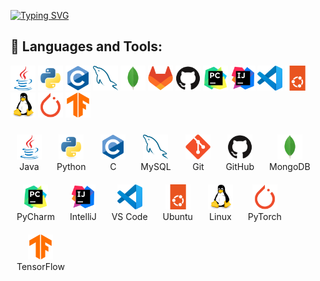 

[![Typing SVG](https://readme-typing-svg.demolab.com/?font=Ink+Free&color=051117&background=EE2AD400&lines=Hi%F0%9F%91%8B%F0%9F%8F%BC+I+am+Rachel+Belokopytov)](https://readme-typing-svg.demolab.com/demo/)
 

## 🚀 Languages and Tools:

<p align="left">
    <img src="https://raw.githubusercontent.com/devicons/devicon/master/icons/java/java-original.svg" alt="Java" width="40" height="40"/> 
    <img src="https://raw.githubusercontent.com/devicons/devicon/master/icons/python/python-original.svg" alt="Python" width="40" height="40"/> 
    <img src="https://raw.githubusercontent.com/devicons/devicon/master/icons/c/c-original.svg" alt="C" width="40" height="40"/> 
    <img src="https://raw.githubusercontent.com/devicons/devicon/master/icons/mysql/mysql-original.svg" alt="MySQL" width="40" height="40"/>
    <img src="https://raw.githubusercontent.com/devicons/devicon/master/icons/mongodb/mongodb-original.svg" alt="MongoDB" width="40" height="40"/> 
    <img src="https://raw.githubusercontent.com/devicons/devicon/master/icons/gitlab/gitlab-original.svg" alt="Git" width="40" height="40"/> 
    <img src="https://raw.githubusercontent.com/devicons/devicon/master/icons/github/github-original.svg" alt="GitHub" width="40" height="40"/> 
    <img src="https://raw.githubusercontent.com/devicons/devicon/master/icons/pycharm/pycharm-original.svg" alt="PyCharm" width="40" height="40"/> 
    <img src="https://raw.githubusercontent.com/devicons/devicon/master/icons/intellij/intellij-original.svg" alt="IntelliJ" width="40" height="40"/>
    <img src="https://raw.githubusercontent.com/devicons/devicon/master/icons/vscode/vscode-original.svg" alt="VS Code" width="40" height="40"/>
    <img src="https://raw.githubusercontent.com/devicons/devicon/master/icons/ubuntu/ubuntu-plain.svg" alt="Ubuntu" width="40" height="40"/>
    <img src="https://raw.githubusercontent.com/devicons/devicon/master/icons/linux/linux-original.svg" alt="Linux" width="40" height="40"/>
    <img src="https://raw.githubusercontent.com/devicons/devicon/master/icons/pytorch/pytorch-original.svg" alt="PyTorch" width="40" height="40"/>
    <img src="https://raw.githubusercontent.com/devicons/devicon/master/icons/tensorflow/tensorflow-original.svg" alt="TensorFlow" width="40" height="40"/>
</p>

<p align="left">
    <div align="center" style="display: inline-block; margin: 10px;">
        <img src="https://raw.githubusercontent.com/devicons/devicon/master/icons/java/java-original.svg" alt="Java" width="40" height="40"/>  
        <br>Java
    </div>
    <div align="center" style="display: inline-block; margin: 10px;">
        <img src="https://raw.githubusercontent.com/devicons/devicon/master/icons/python/python-original.svg" alt="Python" width="40" height="40"/>  
        <br>Python
    </div>
    <div align="center" style="display: inline-block; margin: 10px;">
        <img src="https://raw.githubusercontent.com/devicons/devicon/master/icons/c/c-original.svg" alt="C" width="40" height="40"/>  
        <br>C
    </div>
    <div align="center" style="display: inline-block; margin: 10px;">
        <img src="https://raw.githubusercontent.com/devicons/devicon/master/icons/mysql/mysql-original.svg" alt="MySQL" width="40" height="40"/>  
        <br>MySQL
    </div>
    <div align="center" style="display: inline-block; margin: 10px;">
        <img src="https://raw.githubusercontent.com/devicons/devicon/master/icons/git/git-original.svg" alt="Git" width="40" height="40"/>  
        <br>Git
    </div>
    <div align="center" style="display: inline-block; margin: 10px;">
        <img src="https://raw.githubusercontent.com/devicons/devicon/master/icons/github/github-original.svg" alt="GitHub" width="40" height="40"/>  
        <br>GitHub
    </div>
    <div align="center" style="display: inline-block; margin: 10px;">
        <img src="https://raw.githubusercontent.com/devicons/devicon/master/icons/mongodb/mongodb-original.svg" alt="MongoDB" width="40" height="40"/>  
        <br>MongoDB
    </div>
    <div align="center" style="display: inline-block; margin: 10px;">
        <img src="https://raw.githubusercontent.com/devicons/devicon/master/icons/pycharm/pycharm-original.svg" alt="PyCharm" width="40" height="40"/>  
        <br>PyCharm
    </div>
    <div align="center" style="display: inline-block; margin: 10px;">
        <img src="https://raw.githubusercontent.com/devicons/devicon/master/icons/intellij/intellij-original.svg" alt="IntelliJ" width="40" height="40"/>  
        <br>IntelliJ
    </div>
    <div align="center" style="display: inline-block; margin: 10px;">
        <img src="https://raw.githubusercontent.com/devicons/devicon/master/icons/vscode/vscode-original.svg" alt="VS Code" width="40" height="40"/>  
        <br>VS Code
    </div>
    <div align="center" style="display: inline-block; margin: 10px;">
        <img src="https://raw.githubusercontent.com/devicons/devicon/master/icons/ubuntu/ubuntu-plain.svg" alt="Ubuntu" width="40" height="40"/>  
        <br>Ubuntu
    </div>
    <div align="center" style="display: inline-block; margin: 10px;">
        <img src="https://raw.githubusercontent.com/devicons/devicon/master/icons/linux/linux-original.svg" alt="Linux" width="40" height="40"/>  
        <br>Linux
    </div>
    <div align="center" style="display: inline-block; margin: 10px;">
        <img src="https://raw.githubusercontent.com/devicons/devicon/master/icons/pytorch/pytorch-original.svg" alt="PyTorch" width="40" height="40"/>  
        <br>PyTorch
    </div>
    <div align="center" style="display: inline-block; margin: 10px;">
        <img src="https://raw.githubusercontent.com/devicons/devicon/master/icons/tensorflow/tensorflow-original.svg" alt="TensorFlow" width="40" height="40"/>  
        <br>TensorFlow
    </div>
</p>



